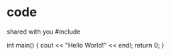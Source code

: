 # code
shared with you
#include <iostream>
  
int  main() {
    cout << "Hello World!" << endl;
    return 0;
}
